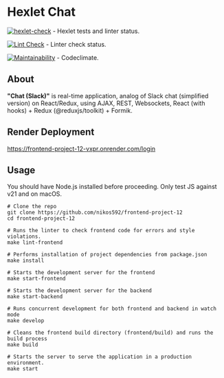 # Hexlet Chat
[![hexlet-check](https://github.com/nikos592/frontend-project-12/actions/workflows/hexlet-check.yml/badge.svg)](https://github.com/nikos592/frontend-project-12/actions/workflows/hexlet-check.yml) - Hexlet tests and linter status.

[![Lint Check](https://github.com/nikos592/frontend-project-12/actions/workflows/lint-check.yml/badge.svg)](https://github.com/nikos592/frontend-project-12/actions/workflows/lint-check.yml) - Linter check status.

[![Maintainability](https://api.codeclimate.com/v1/badges/4d0144d2a60abb102a7a/maintainability)](https://codeclimate.com/github/nikos592/frontend-project-12/maintainability) - Codeclimate.

## About

**"Chat (Slack)"** is real-time application, analog of Slack chat (simplified version) on React/Redux, using AJAX, REST, Websockets, React (with hooks) + Redux (@reduxjs/toolkit) + Formik.

## Render Deployment
https://frontend-project-12-vxpr.onrender.com/login

## Usage

You should have Node.js installed before proceeding. Only test JS against v21 and on macOS.

```shell
# Clone the repo
git clone https://github.com/nikos592/frontend-project-12
cd frontend-project-12

# Runs the linter to check frontend code for errors and style violations.
make lint-frontend

# Performs installation of project dependencies from package.json
make install

# Starts the development server for the frontend
make start-frontend

# Starts the development server for the backend
make start-backend

# Runs concurrent development for both frontend and backend in watch mode
make develop

# Cleans the frontend build directory (frontend/build) and runs the build process
make build

# Starts the server to serve the application in a production environment.
make start
```

